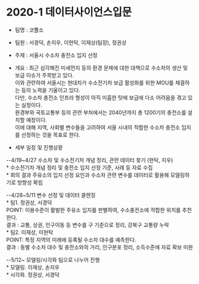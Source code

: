 # 2020-1 데이터사이언스입문
* 팀명 : 코뿔소 <br>
* 팀원 : 서경덕, 손지우, 이현탁, 이재상(팀장), 정권상 <br>
* 주제 : 서울시 수소차 충전소 입지 선정 <br>
* 개요 : 최근 심각해진 미세먼지 등의 환경 문제에 대한 대책으로 수소차의 생산 및 보급 이슈가 주목받고 있다. <br>
이와 관련하여 서울시는 현대차가 수소전기차 보급 활성화를 위한 MOU를 체결하는 등의 노력을 기울이고 있다. <br>
다만, 수소차 충전소 인프라 형성이 아직 미흡한 탓에 보급에 다소 어려움을 겪고 있는 실정이다. <br>
환경부와 국토교통부 등의 관련 부처에서는 2040년까지 총 1200기의 충전소를 설치할 예정이다. <br>
이에 대해 지역, 사회별 변수들을 고려하여 서울 시내의 적합한 수소차 충전소 입지를 선정하는 것을 목표로 한다. <br>

* 세부 일정 및 진행상황<br>

--4/19~4/27 수소차 및 수소전기차 개념 정리, 관련 데이터 찾기 (현탁, 지우) <br>
      * 수소전기차 개념 정리 및 충전소 입지 선정 기준, 사례 등 자료 수집 <br>
      * 회의 결과 주유소의 입지 선정 요인과 수소차 관련 변수를 데이터로 활용해 모델링하기로 방향성 확립 <br>
      
      
--4/28~5/11 변수 선정 및 데이터 클렌징<br>
      * 팀1. 정권상, 서경덕<br>
          POINT: 이용수준이 활발한 주유소 입지를 판별하여, 수소충전소에 적합한 위치를 추천한다.<br>
          결과 : 교통, 상권, 인구이동 등 변수를 구 기준으로 정리, 강북구 교통량 누락<br>
      * 팀2. 이재상, 이현탁<br>
          POINT: 특정 지역의 미래에 등록될 수소차 대수를 예측한다.<br>
          결과 : 동별 수소차 대수 및 충전소와의 거리, 인구분포 정리, 소득수준에 자료 확보 미완<br>
      
--5/12~ 모델링/시각화 팀으로 나누어 진행<br>
     * 모델링. 이재상, 손지우<br>
     * 시각화. 정권상, 서경덕<br>
